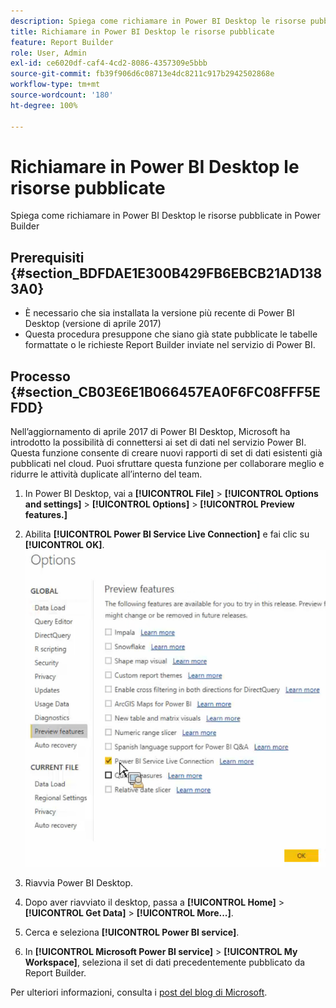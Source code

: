 ```yaml
---
description: Spiega come richiamare in Power BI Desktop le risorse pubblicate in Power Builder
title: Richiamare in Power BI Desktop le risorse pubblicate
feature: Report Builder
role: User, Admin
exl-id: ce6020df-caf4-4cd2-8086-4357309e5bbb
source-git-commit: fb39f906d6c08713e4dc8211c917b2942502868e
workflow-type: tm+mt
source-wordcount: '180'
ht-degree: 100%

---
```


# Richiamare in Power BI Desktop le risorse pubblicate

Spiega come richiamare in Power BI Desktop le risorse pubblicate in Power Builder

## Prerequisiti {#section_BDFDAE1E300B429FB6EBCB21AD1383A0}

* È necessario che sia installata la versione più recente di Power BI Desktop (versione di aprile 2017)
* Questa procedura presuppone che siano già state pubblicate le tabelle formattate o le richieste Report Builder inviate nel servizio di Power BI.

## Processo {#section_CB03E6E1B066457EA0F6FC08FFF5EFDD}

Nell’aggiornamento di aprile 2017 di Power BI Desktop, Microsoft ha introdotto la possibilità di connettersi ai set di dati nel servizio Power BI. Questa funzione consente di creare nuovi rapporti di set di dati esistenti già pubblicati nel cloud. Puoi sfruttare questa funzione per collaborare meglio e ridurre le attività duplicate all’interno del team.

1. In Power BI Desktop, vai a **[!UICONTROL File]** > **[!UICONTROL Options and settings]** > **[!UICONTROL Options]** > **[!UICONTROL Preview features.]**
1. Abilita **[!UICONTROL Power BI Service Live Connection]** e fai clic su **[!UICONTROL OK]**. ![Fai clic su Connessione live al servizio Power BI e quindi su OK. ](assets/bi-preview-features.png)

1. Riavvia Power BI Desktop.
1. Dopo aver riavviato il desktop, passa a **[!UICONTROL Home]** > **[!UICONTROL Get Data]** > **[!UICONTROL More...]**.
1. Cerca e seleziona **[!UICONTROL Power BI service]**.
1. In **[!UICONTROL Microsoft Power BI service]** > **[!UICONTROL My Workspace]**, seleziona il set di dati precedentemente pubblicato da Report Builder.

Per ulteriori informazioni, consulta i [post del blog di Microsoft](https://powerbi.microsoft.com/en-us/blog/connecting-to-datasets-in-the-power-bi-service-from-desktop/).

